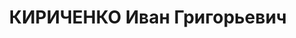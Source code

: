 ---
title: КИРИЧЕНКО Иван Григорьевич
description: 'Род. в 1894, украинец, обр.: окончил кавалерийские курсы КУВНАС РККА,
  учился в Военной Академии им.М.В.Фрунзе, член ВКП(б) с 1924. Командир взвода, эскадрона,
  помощник командира кавалерийского полка, командир 1-го кавалерийского полка бригады
  незаможных селян, 18-го кавалерийского полка, командир 15-го кавалерийского полка,
  кавалерийской бригады, помощник командира 14-й кавалерийской дивизии, награжден
  двумя орденами Красного Знамени, орденом Ленина, комбриг, командир 23-й кавалерийской
  дивизии

  Арестован 01.09.1937. Приговор: ВК ВС СССР, 13.04.1938 – ВМН. Расстрелян 1938.

  Реабилитирован 02.04.1957'
---